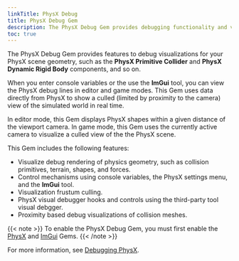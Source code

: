```yaml
---
linkTitle: PhysX Debug
title: PhysX Debug Gem
description: The PhysX Debug Gem provides debugging functionality and visualizations for PhysX in Open 3D Engine (O3DE) projects.
toc: true
---
```


The PhysX Debug Gem provides features to debug visualizations for your PhysX scene geometry, such as the **PhysX Primitive Collider** and **PhysX Dynamic Rigid Body** components, and so on.

When you enter console variables or the use the **ImGui** tool, you can view the PhysX debug lines in editor and game modes. This Gem uses data directly from PhysX to show a culled (limited by proximity to the camera) view of the simulated world in real time.

In editor mode, this Gem displays PhysX shapes within a given distance of the viewport camera. In game mode, this Gem uses the currently active camera to visualize a culled view of the the PhysX scene.

This Gem includes the following features:
+ Visualize debug rendering of physics geometry, such as collision primitives, terrain, shapes, and forces.
+ Control mechanisms using console variables, the PhysX settings menu, and the **ImGui** tool.
+ Visualization frustum culling.
+ PhysX visual debugger hooks and controls using the third-party tool visual debgger.
+ Proximity based debug visualizations of collision meshes.

{{< note >}}
To enable the PhysX Debug Gem, you must first enable the [PhysX](/docs/user-guide/gems/reference/physics/nvidia/physx) and [ImGui](/docs/user-guide/gems/reference/debug/imgui/) Gems.
{{< /note >}}

For more information, see [Debugging PhysX](/docs/user-guide/interactivity/physics/debugging/).

